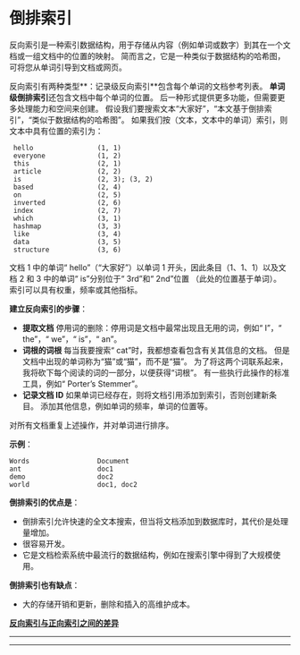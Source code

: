 # 倒排索引

反向索引是一种索引数据结构，用于存储从内容（例如单词或数字）到其在一个文档或一组文档中的位置的映射。 简而言之，它是一种类似于数据结构的哈希图，可将您从单词引导到文档或网页。

反向索引有两种类型**：记录级反向索引**包含每个单词的文档参考列表。 **单词级倒排索引**还包含文档中每个单词的位置。 后一种形式提供更多功能，但需要更多处理能力和空间来创建。
假设我们要搜索文本“大家好”，“本文基于倒排索引”，“类似于数据结构的哈希图”。 如果我们按（文本，文本中的单词）索引，则文本中具有位置的索引为：

```
 hello                (1, 1)
 everyone             (1, 2)
 this                 (2, 1)
 article              (2, 2)
 is                   (2, 3); (3, 2)
 based                (2, 4)
 on                   (2, 5)
 inverted             (2, 6)
 index                (2, 7)
 which                (3, 1)
 hashmap              (3, 3)
 like                 (3, 4)
 data                 (3, 5)
 structure            (3, 6)

```

文档 1 中的单词“ hello”（“大家好”）以单词 1 开头，因此条目（1、1、1）以及文档 2 和 3 中的单词“ is”分别位于“ 3rd”和“ 2nd”位置 （此处的位置基于单词）。
索引可以具有权重，频率或其他指标。

**建立反向索引的步骤**：

*   **提取文档**
    停用词的删除：停用词是文档中最常出现且无用的词，例如“ I”，“ the”，“ we”，“ is”，“ an”。
*   **词根的词根**
    每当我要搜索“ cat”时，我都想查看包含有关其信息的文档。 但是文档中出现的单词称为“猫”或“猫”，而不是“猫”。 为了将这两个词联系起来，我将砍下每个阅读的词的一部分，以便获得“词根”。 有一些执行此操作的标准工具，例如“ Porter’s Stemmer”。
*   **记录文档 ID**
    如果单词已经存在，则将文档引用添加到索引，否则创建新条目。 添加其他信息，例如单词的频率，单词的位置等。

对所有文档重复上述操作，并对单词进行排序。

**示例**：

```
Words                 Document
ant                   doc1
demo                  doc2
world                 doc1, doc2
```

**倒排索引的优点是**：

*   倒排索引允许快速的全文本搜索，但当将文档添加到数据库时，其代价是处理量增加。
*   很容易开发。
*   它是文档检索系统中最流行的数据结构，例如在搜索引擎中得到了大规模使用。

**倒排索引也有缺点**：

*   大的存储开销和更新，删除和插入的高维护成本。

 **[反向索引与正向索引之间的差异](https://www.geeksforgeeks.org/difference-inverted-index-forward-index/)**



* * *

* * *



